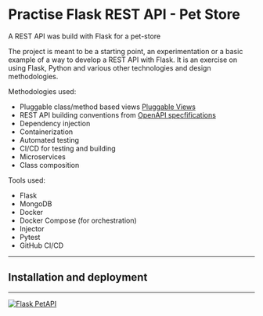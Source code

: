 # Practise Flask REST API - Pet Store
A REST API was build with Flask for a pet-store

The project is meant to be a starting point, an experimentation or a basic example of a way to develop a REST API with Flask. 
It is an exercise on using Flask, Python and various other technologies and design methodologies.

Methodologies used:
  - Pluggable class/method based views [Pluggable Views](https://flask.palletsprojects.com/en/2.0.x/views/)
  - REST API building conventions from  [OpenAPI specfifications](https://swagger.io/specification/)
  - Dependency injection
  - Containerization
  - Automated testing
  - CI/CD for testing and building
  - Microservices
  - Class composition


Tools used:
  - Flask
  - MongoDB
  - Docker
  - Docker Compose (for orchestration)
  - Injector
  - Pytest
  - GitHub CI/CD

---

## Installation and deployment


---
[![Flask PetAPI](https://github.com/kziovas/practise-flask-rest-api-pet-store/actions/workflows/python-app.yml/badge.svg?branch=main)](https://github.com/kziovas/practise-flask-rest-api-pet-store/actions/workflows/python-app.yml)
